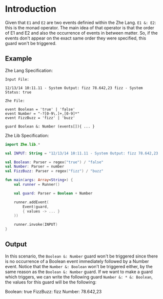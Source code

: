 # Introduction

Given that `E1` and `E2` are two events definied within the Zhe Lang.
`E1 &: E2`: this is the monad operator. The main idea of that operator
is that the order of E1 and E2 and also the occurrence of events in 
between matter. So, if the events don't appear on the exact same order 
they were specified, this guard won't be triggered.

## Example

Zhe Lang Specification:

```
Input File:

12/13/14 10:11.11 - System Output: fizz 78.642,23 fizz - System Status: true

Zhe File:

event Boolean = 'true' | 'false'
event Number = "-?[0-9\.]+,[0-9]*"
event FizzBuzz = 'fizz' | 'buzz'

guard Boolean &: Number (events[]){ ... }
```

Zhe Lib Specification:


```kotlin
import Zhe.lib.*

val INPUT: String = "12/13/14 10:11.11 - System Output: fizz 78.642,23 fizz - System Status: true"

val Boolean: Parser = regex("true") / "false"
val Number: Parser = number
val FizzBuzz: Parser = regex("fizz") / "buzz"

fun main(args: Array<String>) {
    val runner = Runner()

    val guard: Parser = Boolean + Number

    runner.addEvent(
        Event(guard,
        { values -> ... }
    ))

    runner.invoke(INPUT)
}
```

## Output
In this scenario, the `Boolean &: Number` guard won't be triggered since
there is no occurrence of a Boolean event immediately followed by a Number event. 
Notice that the `Number &: Boolean` won't be triggered either, by the same 
reason as the `Boolean &: Number` guard. If we want to make a guard which triggers, 
we can write the following guard `Number &: * &: Boolean`, the values for this guard will 
be the following:

Boolean: true
FizzBuzz: fizz
Number: 78.642,23